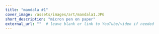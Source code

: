 ```yaml
---
title: "mandala #1"
cover_image: /assets/images/art/mandala1.JPG
short_description: "micron pen on paper"
external_url: ""  # leave blank or link to YouTube/video if needed
---
```

